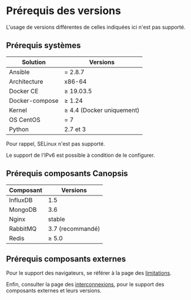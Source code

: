 # Prérequis des versions

L'usage de versions différentes de celles indiquées ici n'est pas supporté.

## Prérequis systèmes

Solution       | Versions   |
---------------|------------|
Ansible        | = 2.8.7    |
Architecture   | x86-64     |
Docker CE      | ≥ 19.03.5  |
Docker-compose | ≥ 1.24     |
Kernel         | ≥ 4.4 (Docker uniquement) |
OS CentOS      | = 7        |
Python         | 2.7 et 3   |

Pour rappel, SELinux n'est pas supporté. 

Le support de l'IPv6 est possible à condition de le configurer.

## Prérequis composants Canopsis

Composant | Versions         |
----------|------------------|
InfluxDB  | 1.5              |
MongoDB   | 3.6              |
Nginx     | stable           |
RabbitMQ  | 3.7 (recommandé) |
Redis     | ≥ 5.0            |

## Prérequis composants externes

Pour le support des navigateurs, se référer à la page des [limitations](../../guide-utilisation/limitations/index.md#compatibilite-des-anciens-navigateurs).

Enfin, consulter la page des [interconnexions](../../interconnexions/index.md), pour le support des composants externes et leurs versions.
